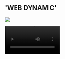 ## 'WEB DYNAMIC'


![](https://i.pinimg.com/564x/eb/04/dc/eb04dc1eeee921aac1fbf24cc193c81c.jpg)

<video src='https://pin.it/2Ln92eh1F' width=180/>
